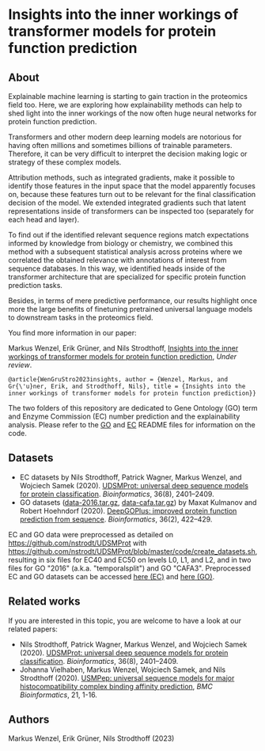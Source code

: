 # Insights into the inner workings of transformer models for protein function prediction

## About 

Explainable machine learning is starting to gain traction in the proteomics field too.
Here, we are exploring how explainability methods can help to shed light into the inner workings of the now often huge neural networks for protein function prediction.

Transformers and other modern deep learning models are notorious for having often millions and sometimes billions of trainable parameters.
Therefore, it can be very difficult to interpret the decision making logic or strategy of these complex models. 

Attribution methods, such as integrated gradients, make it possible to identify those features in the input space that the model apparently focuses on, because these features turn out to be relevant for the final classification decision of the model.
We extended integrated gradients such that latent representations inside of transformers can be inspected too (separately for each head and layer).

To find out if the identified relevant sequence regions match expectations informed by knowledge from biology or chemistry, we combined this method with a subsequent statistical analysis across proteins where we correlated the obtained relevance with annotations of interest from sequence databases.
In this way, we identified heads inside of the transformer architecture that are specialized for specific protein function prediction tasks. 

Besides, in terms of mere predictive performance, our results highlight once more the large benefits of finetuning pretrained universal language models to downstream tasks in the proteomics field.

You find more information in our paper: 

Markus Wenzel, Erik Grüner, and Nils Strodthoff, [Insights into the inner workings of transformer models for protein function prediction](https://doi.org/), _Under review_.
    
    @article{WenGruStro2023insights, author = {Wenzel, Markus, and Gr{\'u}ner, Erik, and Strodthoff, Nils}, title = {Insights into the inner workings of transformer models for protein function prediction}}


The two folders of this repository are dedicated to Gene Ontology (GO) term and Enzyme Commission (EC) number prediction and the explainability analysis.
Please refer to the [GO](go/README.md) and [EC](ec/README.md) README files for information on the code.



## Datasets

* EC datasets by Nils Strodthoff, Patrick Wagner, Markus Wenzel, and Wojciech Samek (2020). [UDSMProt: universal deep sequence models for protein classification](https://doi.org/10.1093/bioinformatics/btaa003). _Bioinformatics_, 36(8), 2401–2409.
* GO datasets ([data-2016.tar.gz](https://deepgo.cbrc.kaust.edu.sa/data/data-2016.tar.gz), [data-cafa.tar.gz](https://deepgo.cbrc.kaust.edu.sa/data/data-cafa.tar.gz)) by Maxat Kulmanov and Robert Hoehndorf (2020). [DeepGOPlus: improved protein function prediction from sequence](https://doi.org/10.1093/bioinformatics/btz595). _Bioinformatics_, 36(2), 422–429.

EC and GO data were preprocessed as detailed on <https://github.com/nstrodt/UDSMProt> with <https://github.com/nstrodt/UDSMProt/blob/master/code/create_datasets.sh>, resulting in six files for EC40 and EC50 on levels L0, L1, and L2, and in two files for GO "2016" (a.k.a. "temporalsplit") and GO "CAFA3". Preprocessed EC and GO datasets can be accessed [here (EC)](https://datacloud.hhi.fraunhofer.de/s/odHaAoLyTyq4GjL) and [here (GO)](https://datacloud.hhi.fraunhofer.de/s/px6CMpMp3HzAtjE).


## Related works

If you are interested in this topic, you are welcome to have a look at our related papers:
* Nils Strodthoff, Patrick Wagner, Markus Wenzel, and Wojciech Samek (2020). [UDSMProt: universal deep sequence models for protein classification](https://doi.org/10.1093/bioinformatics/btaa003). _Bioinformatics_, 36(8), 2401–2409.
* Johanna Vielhaben, Markus Wenzel, Wojciech Samek, and Nils Strodthoff (2020). [USMPep: universal sequence models for major histocompatibility complex binding affinity prediction](https://doi.org/10.1186/s12859-020-03631-1), _BMC Bioinformatics_, 21, 1-16.


## Authors

Markus Wenzel, Erik Grüner, Nils Strodthoff (2023)



